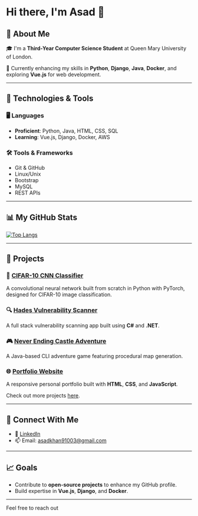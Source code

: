 # Hi there, I'm **Asad** 👋

## 🚀 About Me

🎓 I'm a **Third-Year Computer Science Student** at Queen Mary University of London.

🌱 Currently enhancing my skills in **Python**, **Django**, **Java**, **Docker**, and exploring **Vue.js** for web development.

---

## 🔧 Technologies & Tools

### 🖥️ Languages
- **Proficient**: Python, Java, HTML, CSS, SQL
- **Learning**: Vue.js, Django, Docker, AWS

### 🛠️ Tools & Frameworks
- Git & GitHub
- Linux/Unix
- Bootstrap
- MySQL
- REST APIs

---

## 📊 My GitHub Stats



[![Top Langs](https://github-readme-stats.vercel.app/api/top-langs/?username=As4d&layout=compact&theme=radical)](https://github.com/anuraghazra/github-readme-stats)

---

## 💼 Projects

### 🧠 [CIFAR-10 CNN Classifier](https://github.com/As4d/cifar10-convolutional-network)
A convolutional neural network built from scratch in Python with PyTorch, designed for CIFAR-10 image classification.

### 🔍 [Hades Vulnerability Scanner](https://github.com/As4d/hades)
A full stack vulnerability scanning app built using **C#** and **.NET**.

### 🎮 [Never Ending Castle Adventure](https://github.com/As4d/never-ending-castle-adventure)
A Java-based CLI adventure game featuring procedural map generation.

### 🌐 [Portfolio Website](https://github.com/As4d/portfolio-website)
A responsive personal portfolio built with **HTML**, **CSS**, and **JavaScript**.

Check out more projects [here](https://github.com/As4d?tab=repositories).

---

## 🤝 Connect With Me

- 💼 [LinkedIn](https://www.linkedin.com/in/asad-ali-khan)
- 📫 Email: [asadkhan91003@gmail.com](mailto:asadkhan91003@gmail.com)

---

## 📈 Goals
- Contribute to **open-source projects** to enhance my GitHub profile.
- Build expertise in **Vue.js**, **Django**, and **Docker**.

---

Feel free to reach out
